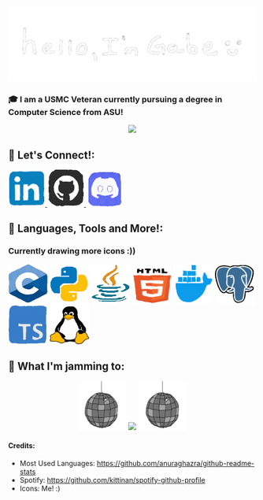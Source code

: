 <p align="center">
  <img src="https://github.com/Gabenn1/Gabenn1/blob/main/images/hellogabe.gif" alt="Welcome to my Github!" />
</p>

### 🎓 I am a USMC Veteran currently pursuing a degree in Computer Science from ASU!

<p align="center">
  <img src="https://github-readme-stats.vercel.app/api/top-langs/?username=Gabenn1&layout=compact&text_color=daf7dc&bg_color=151515&hide=css,html,php)](https://github.com/anuraghazra/github-readme-stats" />
</p>


## 🤝 Let's Connect!:

<a href="https://www.linkedin.com/in/gabriel-clark/">
    <img src="https://github.com/Gabenn1/Gabenn1/blob/main/images/LinkedIn.gif" width="75" height="75">
</a>
<a href="https://github.com/Gabenn1">
    <img src="https://github.com/Gabenn1/Gabenn1/blob/main/images/Git_.gif" width="75" height="75">
</a>
<a href="https://discord.com/users/277664951009542144">
    <img src="https://github.com/Gabenn1/Gabenn1/blob/main/images/Discord.gif" width="75" height="75">
</a>


## 🚀 **Languages, Tools and More!**:
### Currently drawing more icons :))
<p align="left">
<img src="https://github.com/Gabenn1/Gabenn1/blob/main/images/C++.gif"  width="80" height="80">
<img src="https://github.com/Gabenn1/Gabenn1/blob/main/images/Python.gif"  width="80" height="80">
<img src="https://github.com/Gabenn1/Gabenn1/blob/main/images/Java.gif"  width="80" height="80">
<img src="https://github.com/Gabenn1/Gabenn1/blob/main/images/HTML_.gif"  width="80" height="80">
<img src="https://github.com/Gabenn1/Gabenn1/blob/main/images/Docker_.gif"  width="80" height="80">
<img src="https://github.com/Gabenn1/Gabenn1/blob/main/images/Postgresql.gif"  width="80" height="80">
<img src="https://github.com/Gabenn1/Gabenn1/blob/main/images/TypeScript.gif"  width="80" height="80">
<img src="https://github.com/Gabenn1/Gabenn1/blob/main/images/Linux.gif"  width="80" height="80">
</p>

## 🎵 **What I'm jamming to**:
<p align="center">
  <img src="https://github.com/Gabenn1/Gabenn1/blob/main/images/disco.gif" width="100" height="100">
   <img src= "https://spotify-github-profile.kittinanx.com/api/view?uid=1222761623&cover_image=true&theme=novatorem&show_offline=false&background_color=121212&interchange=false">
  <img src="https://github.com/Gabenn1/Gabenn1/blob/main/images/disco.gif" width="100" height="100">
</p>









#### Credits:

- Most Used Languages: https://github.com/anuraghazra/github-readme-stats
- Spotify: https://github.com/kittinan/spotify-github-profile
- Icons: Me! :)
